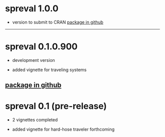 # spreval 1.0.0
* version to submit to CRAN
[package in github](https://github.com/glgrabow/spreval/blob/master/packages/spreval_1.0.0.tar.gz)
---

# spreval 0.1.0.900 
* development version

* added vignette for traveling systems

[package in github](https://github.com/glgrabow/spreval/blob/master/packages/spreval_0.1.0.900.tar.gz)
---

# spreval 0.1 (pre-release)

* 2 vignettes completed

* added vignette for hard-hose traveler forthcoming
